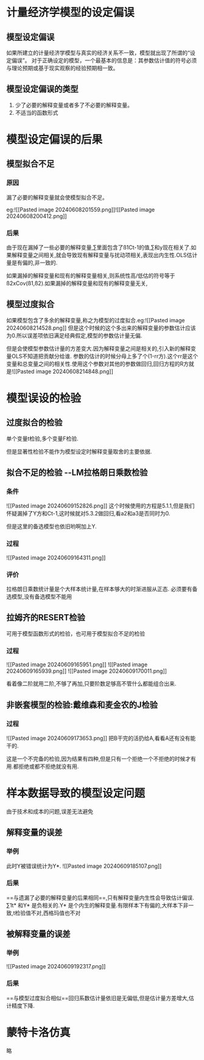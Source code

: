 # 计量经济学模型的设定偏误

## 模型设定偏误

如果所建立的计量经济学模型与真实的经济关系不一致，模型就出现了所谓的“设定偏误”。
对于正确设定的模型，一个最基本的信息是：其参数估计值的符号必须与理论预期或基于现实观察的经验预期相一致。

## 模型设定偏误的类型

1. 少了必要的解释变量或者多了不必要的解释变量。
2. 不适当的函数形式

# 模型设定偏误的后果

## 模型拟合不足

### 原因

漏了必要的解释变量就会使模型拟合不足。

eg:![[Pasted image 20240608201559.png]]![[Pasted image 20240608200412.png]]

### 后果

由于现在漏掉了一些必要的解释变量,∑里面包含了ß1Ct-1的值,∑和y现在相关了.如果解释变量之间相关,就会导致现有解释变量与扰动项相关,表现出内生性.OLS估计量是有偏的,非一致的.

如果漏掉的解释变量和现有的解释变量相关,则系统性高/低估的符号等于ß2xCov(ß1,ß2).如果漏掉的解释变量和现有的解释变量无关,

## 模型过度拟合

如果模型包含了多余的解释变量,称之为模型的过度拟合.eg:![[Pasted image 20240608214528.png]]
但是这个时候的这个多出来的解释变量的参数估计应该为0.所以误差项依旧满足经典假定,模型的参数估计量无偏.

但是会使模型参数估计量的方差变大.因为解释变量之间是相关的,引入新的解释变量OLS不知道把贡献分给谁.
参数的估计的时候分母上多了个(1-rr方).这个rr是这个变量和总变量之间的相关性.使用这个参数对其他的参数做回归,回归方程的R方就是![[Pasted image 20240608214848.png]]

# 模型误设的检验

## 过度拟合的检验

单个变量t检验,多个变量F检验.

但是显著性检验不能作为模型设定时解释变量取舍的主要依据.

## 拟合不足的检验 --LM拉格朗日乘数检验

### 条件

![[Pasted image 20240609152826.png]]
这个时候使用的方程是5.1.1,但是我们怀疑漏掉了Y方和Ct-1,这时候就对5.3.2做回归,看a2和a3是否同时为0.

但是这里的备选模型也依旧哟啊加上Y.

### 过程

![[Pasted image 20240609164311.png]]


### 评价

拉格朗日乘数统计量是个大样本统计量,在样本够大的时渐进服从正态.
必须要有备选模型,没有备选模型不能用

## 拉姆齐的RESERT检验

可用于模型函数形式的检验，也可用于模型拟合不足的检验

### 过程

![[Pasted image 20240609165951.png]]
![[Pasted image 20240609165939.png]]
![[Pasted image 20240609170011.png]]

看着像二阶就用二阶,不够了再加,只要阶数足够高不管什么都能组合出来.

##  非嵌套模型的检验:戴维森和麦金农的J检验

### 过程

![[Pasted image 20240609173653.png]]
把B干完的活扔给A,看看A还有没有能干的.

这是一个不完备的检验,因为结果有四种,但是只有一个拒绝一个不拒绝的时候才有用.都拒绝或都不拒绝就没有用.

# 样本数据导致的模型设定问题

由于技术和成本的问题,误差无法避免

## 解释变量的误差

### 举例

此时Y被错误统计为Y*.
![[Pasted image 20240609185107.png]]

### 后果

==与遗漏了必要的解释变量的后果相同==,只有解释变量内生性会导致估计偏误.
∑1t* 和Y* 是负相关的.Y* 是个内生的解释变量.有限样本下有偏的,大样本下非一致,t检验值不对,西格玛值也不对

## 被解释变量的误差

### 举例

![[Pasted image 20240609192317.png]]

### 后果

==与模型过度拟合相似==回归系数估计量依旧是无偏低,但是估计量方差增大,估计精度下降.

# 蒙特卡洛仿真

略
